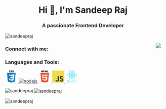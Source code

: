 <h1 align="center">Hi 👋, I'm Sandeep Raj</h1>
<h3 align="center">A passionate Frontend Developer</h3>

<p align="left"> <img src="https://komarev.com/ghpvc/?username=Sandeepraj97&label=Profile%20views&color=0e75b6&style=flat" alt="sandeepraj" /> </p>
<img align="right" height="150" src="https://user-images.githubusercontent.com/74038190/212746035-d5c61762-973c-44c0-aec7-887f3b7690e3.gif"  />

<h3 align="left">Connect with me:</h3>
<p align="left">
</p>

<h3 align="left">Languages and Tools:</h3>
<p align="left"> <a href="https://www.w3schools.com/css/" target="_blank" rel="noreferrer"> <img src="https://raw.githubusercontent.com/devicons/devicon/master/icons/css3/css3-original-wordmark.svg" alt="css3" width="40" height="40"/> </a> <a href="https://nodejs.org/en" target="_blank" rel="noreferrer"> <img src="https://www.vectorlogo.zone/logos/nodejs/nodejs-icon.svg" alt="nodejs" width="40" height="40"/> </a> <a href="https://www.w3.org/html/" target="_blank" rel="noreferrer"> <img src="https://raw.githubusercontent.com/devicons/devicon/master/icons/html5/html5-original-wordmark.svg" alt="html5" width="40" height="40"/> </a> <a href="https://developer.mozilla.org/en-US/docs/Web/JavaScript" target="_blank" rel="noreferrer"> <img src="https://raw.githubusercontent.com/devicons/devicon/master/icons/javascript/javascript-original.svg" alt="javascript" width="40" height="40"/> </a> <a href="https://reactjs.org/" target="_blank" rel="noreferrer"> <img src="https://raw.githubusercontent.com/devicons/devicon/master/icons/react/react-original-wordmark.svg" alt="react" width="40" height="40"/> </a> </p>

<p><img align="left" src="https://github-readme-stats.vercel.app/api/top-langs?username=Sandeepraj97&show_icons=true&locale=en&layout=compact" alt="sandeepraj" /></p>

<p>&nbsp;<img align="center" src="https://github-readme-stats.vercel.app/api?username=Sandeepraj97&show_icons=true&locale=en" alt="sandeepraj" /></p>

<p><img align="center" src="https://github-readme-streak-stats.herokuapp.com/?user=Sandeepraj97&" alt="sandeepraj" /></p>
